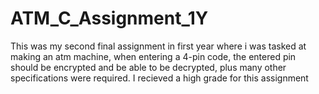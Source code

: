 # ATM_C_Assignment_1Y

This was my second final assignment in first year where i was tasked at making an atm machine, when entering a 4-pin code, the entered pin should be encrypted and be able to be decrypted, plus many other specifications were required. I recieved a high grade for this assignment
